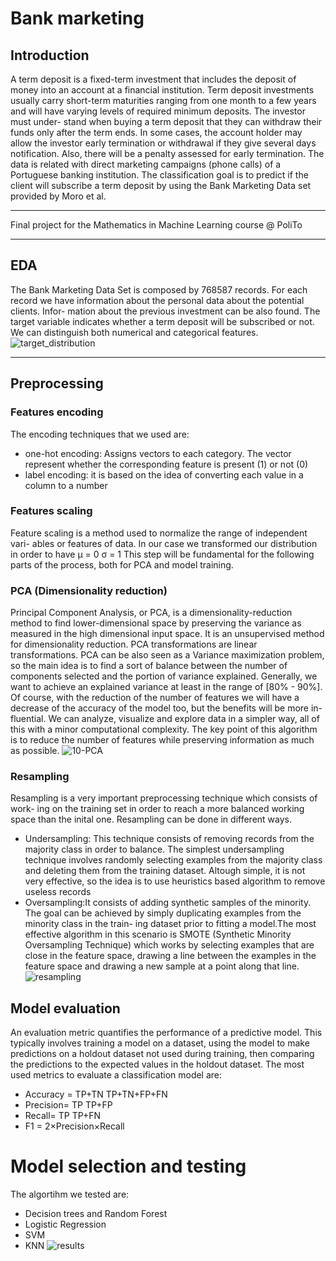 # Bank marketing
## Introduction

A term deposit is a fixed-term investment that includes the deposit of money into an account at a financial institution. Term deposit investments usually carry short-term maturities ranging from one month to a few years and will have varying levels of required minimum deposits. The investor must under- stand when buying a term deposit that they can withdraw their funds only after the term ends. In some cases, the account holder may allow the investor early termination or withdrawal if they give several days notification. Also, there will be a penalty assessed for early termination.
The data is related with direct marketing campaigns (phone calls) of a Portuguese banking institution. The classification goal is to predict if the client will subscribe a term deposit by using the Bank Marketing Data set provided by Moro et al.

---

Final project for the Mathematics in Machine Learning course @ PoliTo

---

## EDA
The Bank Marketing Data Set is composed by 768587 records. For each record we have information about the personal data about the potential clients. Infor- mation about the previous investment can be also found. The target variable indicates whether a term deposit will be subscribed or not. We can distinguish both numerical and categorical features.
![target_distribution](https://user-images.githubusercontent.com/66356627/191217985-70b9fa69-0f70-4230-921c-8f513363343f.png)

---

## Preprocessing
### Features encoding

The encoding techniques that we used are:
- one-hot encoding: Assigns vectors to each category. The vector represent whether the corresponding feature is present (1) or not (0)
- label encoding: it is based on the idea of converting each value in a column to a number

### Features scaling
Feature scaling is a method used to normalize the range of independent vari- ables or features of data. In our case we transformed our distribution in order to have μ = 0 σ = 1 This step will be fundamental for the following parts of the process, both for PCA and model training.

### PCA (Dimensionality reduction)
Principal Component Analysis, or PCA, is a dimensionality-reduction method to find lower-dimensional space by preserving the variance as measured in the high dimensional input space. It is an unsupervised method for dimensionality reduction. PCA transformations are linear transformations.
PCA can be also seen as a Variance maximization problem, so the main idea is to find a sort of balance between the number of components selected and the portion of variance explained. Generally, we want to achieve an explained variance at least in the range of [80% - 90%].
Of course, with the reduction of the number of features we will have a decrease of the accuracy of the model too, but the benefits will be more in- fluential. We can analyze, visualize and explore data in a simpler way, all of this with a minor computational complexity. The key point of this algorithm is to reduce the number of features while preserving information as much as possible.
![10-PCA](https://user-images.githubusercontent.com/66356627/191218184-e6735ea6-7494-4d11-a01d-503d123138ed.png)

### Resampling
Resampling is a very important preprocessing technique which consists of work- ing on the training set in order to reach a more balanced working space than the inital one. Resampling can be done in different ways.
- Undersampling: This technique consists of removing records from the majority class in order to balance. The simplest undersampling technique involves randomly selecting examples from the majority class and deleting them from the training dataset. Altough simple, it is not very effective, so the idea is to use heuristics based algorithm to remove useless records
- Oversampling:It consists of adding synthetic samples of the minority. The goal can be achieved by simply duplicating examples from the minority class in the train- ing dataset prior to fitting a model.The most effective algorithm in this scenario is SMOTE (Synthetic Minority Oversampling Technique) which works by selecting examples that are close in the feature space, drawing a line between the examples in the feature space and drawing a new sample at a point along that line.
![resampling](https://user-images.githubusercontent.com/66356627/191218272-0bf13780-b134-4792-848e-17df1512e6f4.png)

## Model evaluation
An evaluation metric quantifies the performance of a predictive model. This typically involves training a model on a dataset, using the model to make predictions on a holdout dataset not used during training, then comparing the predictions to the expected values in the holdout dataset. The most used metrics to evaluate a classification model are:
- Accuracy = TP+TN TP+TN+FP+FN
- Precision= TP TP+FP
- Recall= TP TP+FN
- F1 = 2×Precision×Recall 

# Model selection and testing
The algortihm we tested are:
- Decision trees and Random Forest
- Logistic Regression
- SVM
- KNN
![results](https://user-images.githubusercontent.com/66356627/191218649-f4d112e9-ebb2-4a6c-9c88-4b90758279c9.png)


